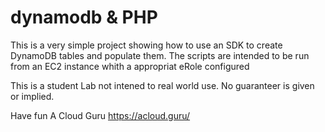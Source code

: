 # dynamodb & PHP

 This is a very simple project showing how to use an SDK to create DynamoDB tables and populate them.
 The scripts are intended to be run from an EC2 instance whith a appropriat eRole configured
 
 This is a student Lab not intened to real world use.
 No guaranteer is given or implied.
 
 Have fun
A Cloud Guru
https://acloud.guru/
